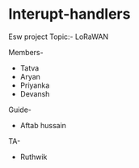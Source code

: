 # Interupt-handlers
Esw project
Topic:- LoRaWAN

Members-
- Tatva 
- Aryan
- Priyanka
- Devansh

Guide-
- Aftab hussain

TA-
- Ruthwik
